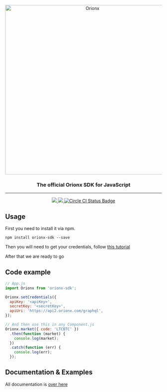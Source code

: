 <p align="center">
  <a href="https://orionx.com/">
    <img alt="Orionx" src="https://app.orionx.com/new-isologo.svg" width="546">
  </a>
</p>

<h3 align="center">The official Orionx SDK for JavaScript</h3>

---

<p align="center">
    <a href="#backers" alt="Proyect MIT License">
        <img src="https://img.shields.io/github/license/mashape/apistatus.svg" />
    </a>
    <a href="#version" alt="NPM Version">
      <img src="https://img.shields.io/npm/v/orionx-sdk.svg" />
    </a>
    <a href="https://circleci.com" alt="Circle CI">
      <img src="https://circleci.com/gh/orionx-dev/orionx-sdk-js.svg?style=shield" alt="Circle CI Status Badge" />
    </a>
</p>

## Usage

First you need to install it via npm.

```
npm install orionx-sdk --save
```

Then you will need to get your credentials, follow [this tutorial](http://docs.orionx.com/docs/getStarted.html)

After that we are ready to go

## Code example

```js
// App.js
import Orionx from 'orionx-sdk';

Orionx.setCredentials({
  apiKey: '<apiKey>',
  secretKey: '<secretKey>',
  apiUri: 'https://api2.orionx.com/graphql',
});

// And then use this in any Component.js
Orionx.market({ code: 'LTCBTC' })
  .then(function (market) {
    console.log(market);
  })
  .catch(function (err) {
    console.log(err);
  });
```

## Documentation & Examples

All documentation is [over here](http://docs.orionx.com/docs/sdk-javascript/)
